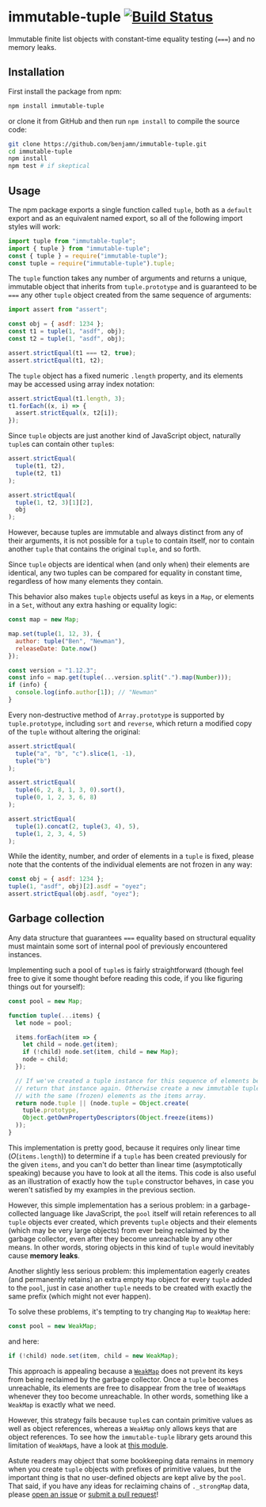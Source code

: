 # immutable-tuple [![Build Status](https://travis-ci.org/benjamn/immutable-tuple.svg?branch=master)](https://travis-ci.org/benjamn/immutable-tuple)

Immutable finite list objects with constant-time equality testing (`===`) and no memory leaks.

## Installation

First install the package from npm:

```sh
npm install immutable-tuple
```

or clone it from GitHub and then run `npm install` to compile the source code:

```sh
git clone https://github.com/benjamn/immutable-tuple.git
cd immutable-tuple
npm install
npm test # if skeptical
```

## Usage

The npm package exports a single function called `tuple`, both as a `default` export and as an equivalent named export, so all of the following import styles will work:

```js
import tuple from "immutable-tuple";
import { tuple } from "immutable-tuple";
const { tuple } = require("immutable-tuple");
const tuple = require("immutable-tuple").tuple;
```

The `tuple` function takes any number of arguments and returns a unique, immutable object that inherits from `tuple.prototype` and is guaranteed to be `===` any other `tuple` object created from the same sequence of arguments:

```js
import assert from "assert";

const obj = { asdf: 1234 };
const t1 = tuple(1, "asdf", obj);
const t2 = tuple(1, "asdf", obj);

assert.strictEqual(t1 === t2, true);
assert.strictEqual(t1, t2);
```

The `tuple` object has a fixed numeric `.length` property, and its elements may be accessed using array index notation:

```js
assert.strictEqual(t1.length, 3);
t1.forEach((x, i) => {
  assert.strictEqual(x, t2[i]);
});
```

Since `tuple` objects are just another kind of JavaScript object, naturally `tuple`s can contain other `tuple`s:

```js
assert.strictEqual(
  tuple(t1, t2),
  tuple(t2, t1)
);

assert.strictEqual(
  tuple(1, t2, 3)[1][2],
  obj
);
```

However, because tuples are immutable and always distinct from any of their arguments, it is not possible for a `tuple` to contain itself, nor to contain another `tuple` that contains the original `tuple`, and so forth.

Since `tuple` objects are identical when (and only when) their elements are identical, any two tuples can be compared for equality in constant time, regardless of how many elements they contain.

This behavior also makes `tuple` objects useful as keys in a `Map`, or elements in a `Set`, without any extra hashing or equality logic:

```js
const map = new Map;

map.set(tuple(1, 12, 3), {
  author: tuple("Ben", "Newman"),
  releaseDate: Date.now()
});

const version = "1.12.3";
const info = map.get(tuple(...version.split(".").map(Number)));
if (info) {
  console.log(info.author[1]); // "Newman"
}
```

Every non-destructive method of `Array.prototype` is supported by `tuple.prototype`, including `sort` and `reverse`, which return a modified copy of the `tuple` without altering the original:

```js
assert.strictEqual(
  tuple("a", "b", "c").slice(1, -1),
  tuple("b")
);

assert.strictEqual(
  tuple(6, 2, 8, 1, 3, 0).sort(),
  tuple(0, 1, 2, 3, 6, 8)
);

assert.strictEqual(
  tuple(1).concat(2, tuple(3, 4), 5),
  tuple(1, 2, 3, 4, 5)
);
```

While the identity, number, and order of elements in a `tuple` is fixed, please note that the contents of the individual elements are not frozen in any way:

```js
const obj = { asdf: 1234 };
tuple(1, "asdf", obj)[2].asdf = "oyez";
assert.strictEqual(obj.asdf, "oyez");
```

## Garbage collection

Any data structure that guarantees `===` equality based on structural equality must maintain some sort of internal pool of previously encountered instances.

Implementing such a pool of `tuple`s is fairly straightforward (though feel free to give it some thought before reading this code, if you like figuring things out for yourself):

```js
const pool = new Map;

function tuple(...items) {
  let node = pool; 

  items.forEach(item => {
    let child = node.get(item);
    if (!child) node.set(item, child = new Map);
    node = child;
  });

  // If we've created a tuple instance for this sequence of elements before,
  // return that instance again. Otherwise create a new immutable tuple instance
  // with the same (frozen) elements as the items array.
  return node.tuple || (node.tuple = Object.create(
    tuple.prototype,
    Object.getOwnPropertyDescriptors(Object.freeze(items))
  ));
}
```

This implementation is pretty good, because it requires only linear time (_O_(`items.length`)) to determine if a `tuple` has been created previously for the given `items`, and you can't do better than linear time (asymptotically speaking) because you have to look at all the items. This code is also useful as an illustration of exactly how the `tuple` constructor behaves, in case you weren't satisfied by my examples in the previous section.

However, this simple implementation has a serious problem: in a garbage-collected language like JavaScript, the `pool` itself will retain references to all `tuple` objects ever created, which prevents `tuple` objects and their elements (which may be very large objects) from ever being reclaimed by the garbage collector, even after they become unreachable by any other means. In other words, storing objects in this kind of `tuple` would inevitably cause **memory leaks**.

Another slightly less serious problem: this implementation eagerly creates (and permanently retains) an extra empty `Map` object for every `tuple` added to the `pool`, just in case another `tuple` needs to be created with exactly the same prefix (which might not ever happen).

To solve these problems, it's tempting to try changing `Map` to `WeakMap` here:

```js
const pool = new WeakMap;
```

and here:

```js
if (!child) node.set(item, child = new WeakMap);
```

This approach is appealing because a [`WeakMap`](https://developer.mozilla.org/en-US/docs/Web/JavaScript/Reference/Global_Objects/WeakMap) does not prevent its keys from being reclaimed by the garbage collector. Once a `tuple` becomes unreachable, its elements are free to disappear from the tree of `WeakMap`s whenever they too become unreachable. In other words, something like a `WeakMap` is exactly what we need.

However, this strategy fails because `tuple`s can contain primitive values as well as object references, whereas a `WeakMap` only allows keys that are object references. To see how the `immutable-tuple` library gets around this limitation of `WeakMap`s, have a look at [this module](https://github.com/benjamn/immutable-tuple/blob/master/src/universal-weak-map.js).

Astute readers may object that some bookkeeping data remains in memory when you create `tuple` objects with prefixes of primitive values, but the important thing is that no user-defined objects are kept alive by the `pool`. That said, if you have any ideas for reclaiming chains of `._strongMap` data, please [open an issue](https://github.com/benjamn/immutable-tuple/issues/new) or [submit a pull request](https://github.com/benjamn/immutable-tuple/pulls)!
